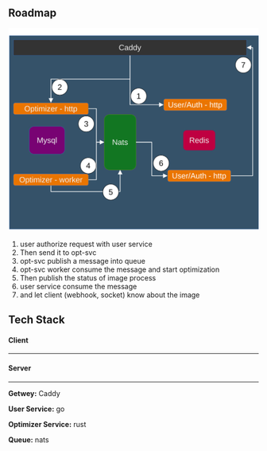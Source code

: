 ## Roadmap

![Design](./docs/design.svg)


1. user authorize request with user service
2. Then send it to opt-svc
3. opt-svc publish a message into queue
4. opt-svc worker consume the message and start optimization
5. Then publish the status of image process 
6. user service consume the message 
7. and let client (webhook, socket) know about the image



## Tech Stack

#### Client
---

#### Server
---

**Getwey:** Caddy

**User Service:** go

**Optimizer Service:** rust

**Queue:** nats


